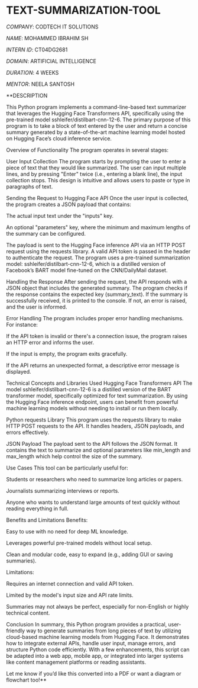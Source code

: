 # TEXT-SUMMARIZATION-TOOL

*COMPANY*: CODTECH IT SOLUTIONS

*NAME*: MOHAMMED IBRAHIM SH

*INTERN ID*: CT04DG2681

*DOMAIN*: ARTIFICIAL INTELLIGENCE

*DURATION*: 4 WEEKS

*MENTOR*: NEELA SANTOSH

**DESCRIPTION 

This Python program implements a command-line-based text summarizer that leverages the Hugging Face Transformers API, specifically using the pre-trained model sshleifer/distilbart-cnn-12-6. The primary purpose of this program is to take a block of text entered by the user and return a concise summary generated by a state-of-the-art machine learning model hosted on Hugging Face’s cloud inference service.

Overview of Functionality
The program operates in several stages:

User Input Collection
The program starts by prompting the user to enter a piece of text that they would like summarized. The user can input multiple lines, and by pressing "Enter" twice (i.e., entering a blank line), the input collection stops. This design is intuitive and allows users to paste or type in paragraphs of text.

Sending the Request to Hugging Face API
Once the user input is collected, the program creates a JSON payload that contains:

The actual input text under the "inputs" key.

An optional "parameters" key, where the minimum and maximum lengths of the summary can be configured.

The payload is sent to the Hugging Face inference API via an HTTP POST request using the requests library. A valid API token is passed in the header to authenticate the request. The program uses a pre-trained summarization model: sshleifer/distilbart-cnn-12-6, which is a distilled version of Facebook’s BART model fine-tuned on the CNN/DailyMail dataset.

Handling the Response
After sending the request, the API responds with a JSON object that includes the generated summary. The program checks if the response contains the expected key (summary_text). If the summary is successfully received, it is printed to the console. If not, an error is raised, and the user is informed.

Error Handling
The program includes proper error handling mechanisms. For instance:

If the API token is invalid or there's a connection issue, the program raises an HTTP error and informs the user.

If the input is empty, the program exits gracefully.

If the API returns an unexpected format, a descriptive error message is displayed.

Technical Concepts and Libraries Used
Hugging Face Transformers API
The model sshleifer/distilbart-cnn-12-6 is a distilled version of the BART transformer model, specifically optimized for text summarization. By using the Hugging Face inference endpoint, users can benefit from powerful machine learning models without needing to install or run them locally.

Python requests Library
This program uses the requests library to make HTTP POST requests to the API. It handles headers, JSON payloads, and errors effectively.

JSON Payload
The payload sent to the API follows the JSON format. It contains the text to summarize and optional parameters like min_length and max_length which help control the size of the summary.

Use Cases
This tool can be particularly useful for:

Students or researchers who need to summarize long articles or papers.

Journalists summarizing interviews or reports.

Anyone who wants to understand large amounts of text quickly without reading everything in full.

Benefits and Limitations
Benefits:

Easy to use with no need for deep ML knowledge.

Leverages powerful pre-trained models without local setup.

Clean and modular code, easy to expand (e.g., adding GUI or saving summaries).

Limitations:

Requires an internet connection and valid API token.

Limited by the model's input size and API rate limits.

Summaries may not always be perfect, especially for non-English or highly technical content.

Conclusion
In summary, this Python program provides a practical, user-friendly way to generate summaries from long pieces of text by utilizing cloud-based machine learning models from Hugging Face. It demonstrates how to integrate external APIs, handle user input, manage errors, and structure Python code efficiently. With a few enhancements, this script can be adapted into a web app, mobile app, or integrated into larger systems like content management platforms or reading assistants.

Let me know if you’d like this converted into a PDF or want a diagram or flowchart too!**
